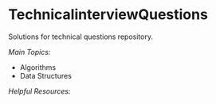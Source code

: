 # TechnicalinterviewQuestions
Solutions for technical questions repository.


*Main Topics:*

- Algorithms
- Data Structures

*Helpful Resources:*
